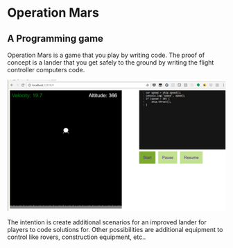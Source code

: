 # Operation Mars
## A Programming game

Operation Mars is a game that you play by writing code. The proof
of concept is a lander that you get safely to the ground by 
writing the flight controller computers code. 

![Lander POC](lander-poc.png?raw=true)

The intention is create additional scenarios for an improved 
lander for players to code solutions for. Other possibilities
are additional equipment to control like rovers, construction
equipment, etc..
